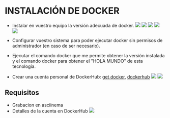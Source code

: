 # INSTALACIÓN DE DOCKER

- Instalar en vuestro equipo la versión adecuada de docker.
![](/Capturas/DescargarPaqueteDocker.png)
![](/Capturas/ComprobacionPaqueteDocker.png)
![](/Capturas/InstalacionPaquetesAdicionales.png)
![](/Capturas/AgregarClaveGPG.png)
![](/Capturas/AgregarRepositorioDocker.png)
- Configurar vuestro sistema para poder ejecutar docker sin permisos de administrador (en caso de ser necesario).
- Ejecutar el comando docker que me permite obtener la versión instalada y el comando docker para obtener el "HOLA MUNDO" de esta tecnología.

- Crear una cuenta personal de DockerHub: 
[get docker](https://docs.docker.com/get-docker/), 
[dockerhub](https://hub.docker.com/)
![](/Capturas/CrearCuentaDocker.hub.png)
![](/Capturas/IniciarSesionDockerHub.png)

## Requisitos
- Grabacion en asciinema
- Detalles de la cuenta en DockerHub
![](/Capturas/DatosCuentaDockerHub.png)